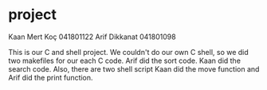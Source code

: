 # project
Kaan Mert Koç 041801122
Arif Dikkanat 041801098

This is our C and shell project. We couldn't do our own C shell, so we did two makefiles for our
each C code. Arif did the sort code. Kaan did the search code. Also, there are two shell script
Kaan did the move function and Arif did the print function.
